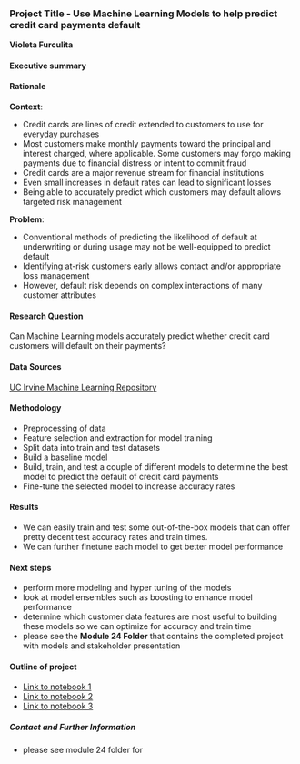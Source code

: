 ### Project Title - Use Machine Learning Models to help predict credit card payments default


**Violeta Furculita**

#### Executive summary


#### Rationale
**Context**:
- Credit cards are lines of credit extended to customers to use for everyday purchases
- Most customers make monthly payments toward the principal and interest charged, where applicable. Some customers may forgo making payments due to financial distress or intent to commit fraud
- Credit cards are a major revenue stream for financial institutions
- Even small increases in default rates can lead to significant losses
- Being able to accurately predict which customers may default allows targeted risk management

**Problem**:
- Conventional methods of predicting the likelihood of default at underwriting or during usage may not be well-equipped to predict default
- Identifying at-risk customers early allows contact and/or appropriate loss management 
- However, default risk depends on complex interactions of many customer attributes

#### Research Question
Can Machine Learning models accurately predict whether credit card customers will default on their payments?

#### Data Sources
[UC Irvine Machine Learning Repository](https://archive.ics.uci.edu/dataset/350/default+of+credit+card+clients)

#### Methodology
* Preprocessing of data
* Feature selection and extraction for model training 
* Split data into train and test datasets
* Build a baseline model
* Build, train, and test a couple of different models to determine the best model to predict the default of credit card payments
* Fine-tune the selected model to increase accuracy rates

#### Results
- We can easily train and test some out-of-the-box models that can offer pretty decent test accuracy rates and train times.
- We can further finetune each model to get better model performance

#### Next steps
- perform more modeling and hyper tuning of the models
- look at model ensembles such as boosting to enhance model performance
- determine which customer data features are most useful to building these models so we can optimize for accuracy and train time
- please see the **Module 24 Folder** that contains the completed project with models and stakeholder presentation

#### Outline of project

- [Link to notebook 1]()
- [Link to notebook 2]()
- [Link to notebook 3]()


##### Contact and Further Information
- please see module 24 folder for 

